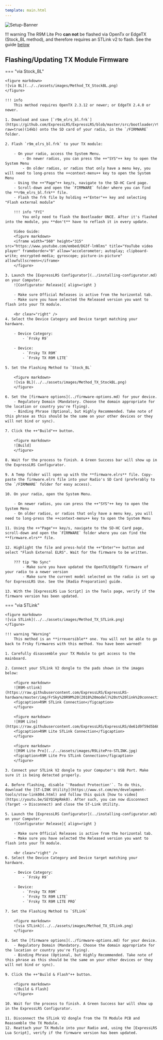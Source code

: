 ```yaml
---
template: main.html
---
```


![Setup-Banner](https://raw.githubusercontent.com/ExpressLRS/ExpressLRS-hardware/master/img/quick-start.png)

!!! warning
    The R9M Lite Pro **can not** be flashed via OpenTx or EdgeTX (Stock_BL method), and therefore requires an STLink v2 to flash. See the guide [below](#via-stlink)

## Flashing/Updating TX Module Firmware

=== "via Stock_BL"

    <figure markdown>
    ![via BL](../../assets/images/Method_TX_StockBL.png)
    </figure>

    !!! info
        This method requires OpenTX 2.3.12 or newer; or EdgeTX 2.4.0 or newer.

    1. Download and save [`r9m_elrs_bl.frk`](https://github.com/ExpressLRS/ExpressLRS/blob/master/src/bootloader/r9m_elrs_bl.frk?raw=true)(14kb) onto the SD card of your radio, in the `/FIRMWARE` folder.

    2. Flash `r9m_elrs_bl.frk` to your TX module:

        - On your radio, access the System Menu. 
            - On newer radios, you can press the ++"SYS"++ key to open the System Menu
            - On older radios, or radios that only have a menu key, you will need to long-press the ++context-menu++ key to open the System Menu
        - Using the ++"Page"++ key/s, navigate to the SD-HC Card page.
        - Scroll-down and open the `FIRMWARE` folder where you can find the **r9m_elrs_bl.frk** file.
        - Flash the frk file by holding ++"Enter"++ key and selecting "Flash external module"

        !!! info "FYI"
            You only need to flash the Bootloader ONCE. After it's flashed into the module, you **don't** have to reflash it in every update.

        Video Guide:
        <figure markdown>
        <iframe width="560" height="315" src="https://www.youtube.com/embed/DG3f-lnNlms" title="YouTube video player" frameborder="0" allow="accelerometer; autoplay; clipboard-write; encrypted-media; gyroscope; picture-in-picture" allowfullscreen></iframe>
        </figure>

    3. Launch the [ExpressLRS Configurator](../installing-configurator.md) on your Computer.
        ![Configurator Release]{ align=right }

        - Make sure Official Releases is active from the horizontal tab.
        - Make sure you have selected the Released version you want to flash into your TX module.

        <br clear="right" />
    4. Select the Device Category and Device target matching your hardware.

        - Device Category: 
            - `Frsky R9`

        - Device:
            - `Frsky TX R9M`
            - `Frsky TX R9M LITE`

    5. Set the Flashing Method to `Stock_BL`

        <figure markdown>
        ![via BL](../../assets/images/Method_TX_StockBL.png)
        </figure>

    6. Set the [firmware options](../firmware-options.md) for your device.
        - Regulatory Domain (Mandatory. Choose the domain appropriate for the location or country you're flying).
        - Binding Phrase (Optional, but Highly Recommended. Take note of this phrase as this should be the same on your other devices or they will not bind or sync).

    7. Click the ++"Build"++ button.

        <figure markdown>
        ![Build]
        </figure>
        
    8. Wait for the process to finish. A Green Success bar will show up in the ExpressLRS Configurator.

    9. A Temp folder will open up with the **firmware.elrs** file. Copy-paste the firmware.elrs file into your Radio's SD Card (preferably to the `/FIRMWARE` folder for easy access).

    10. On your radio, open the System Menu. 

        - On newer radios, you can press the ++"SYS"++ key to open the System Menu
        - On older radios, or radios that only have a menu key, you will need to long-press the ++context-menu++ key to open the System Menu

    11. Using the ++"Page"++ key/s, navigate to the SD-HC Card page, scroll-down and open the `FIRMWARE` folder where you can find the **firmware.elrs** file.

    12. Highlight the file and press-hold the ++"Enter"++ button and select "Flash External ELRS". Wait for the firmware to be written.

        ??? tip "No Sync"
            - Make sure you have updated the OpenTX/EdgeTX firmware of your radio to a newer version
            - Make sure the current model selected on the radio is set up for ExpressLRS Use. See the [Radio Preparation] guide.

    13. With the [ExpressLRS Lua Script] in the Tools page, verify if the firmware version has been updated.

=== "via STLink"

    <figure markdown>
    ![via STLink](../../assets/images/Method_TX_STLink.png)
    </figure>

    !!! warning "Warning"
        This method is an **irreversible** one. You will not be able to go back to Frsky firmwares with this method. You have been warned!

    1. Carefully disassemble your TX Module to get access to the mainboard.

    2. Connect your STLink V2 dongle to the pads shown in the images below:

        <figure markdown>
        ![R9M-stlink](https://raw.githubusercontent.com/ExpressLRS/ExpressLRS-hardware/master/img/FrSky%20R9M%20(2018%20model)%20st%20link%20connection.png)
        <figcaption>R9M STLink Connection</figcaption>
        </figure>

        <figure markdown>
        ![R9M Lite](https://raw.githubusercontent.com/ExpressLRS/ExpressLRS/de61d9f59d5b606ccd5b92ceb5f666d33646c938/img/stlink_connection_r9m_lite.JPG)
        <figcaption>R9M Lite STLink Connection</figcaption>
        </figure>

        <figure markdown>
        ![R9M Lite Pro](../../assets/images/R9LitePro-STLINK.jpg)
        <figcaption>R9M Lite Pro STLink Connection</figcaption>
        </figure>

    3. Connect your STLink V2 dongle to your Computer's USB Port. Make sure it is being detected properly.

    4. Before flashing, disable `'Readout Protection'`. To do this, download the [ST-LINK Utility](https://www.st.com/en/development-tools/stsw-link004.html) and follow this quick [how to video](https://youtu.be/SEYQ1HpRmk0). After such, you can now disconnect (Target -> Disconnect) and close the ST-Link Utility.

    5. Launch the [ExpressLRS Configurator](../installing-configurator.md) on your Computer.
        ![Configurator Release]{ align=right }

        - Make sure Official Releases is active from the horizontal tab.
        - Make sure you have selected the Released version you want to flash into your TX module.

        <br clear="right" />
    6. Select the Device Category and Device target matching your hardware.

        - Device Category: 
            - `Frsky R9`

        - Device:
            - `Frsky TX R9M`
            - `Frsky TX R9M LITE`
            - `Frsky TX R9M LITE PRO`

    7. Set the Flashing Method to `STLink`

        <figure markdown>
        ![via STLink](../../assets/images/Method_TX_STLink.png)
        </figure>

    8. Set the [firmware options](../firmware-options.md) for your device.
        - Regulatory Domain (Mandatory. Choose the domain appropriate for the location or country you're flying).
        - Binding Phrase (Optional, but Highly Recommended. Take note of this phrase as this should be the same on your other devices or they will not bind or sync).

    9. Click the ++"Build & Flash"++ button.

        <figure markdown>
        ![Build & Flash]
        </figure>
        
    10. Wait for the process to finish. A Green Success bar will show up in the ExpressLRS Configurator.

    11. Disconnect the STLink V2 dongle from the TX Module PCB and Reassemble the TX Module.
    12. Reattach your TX Module into your Radio and, using the [ExpressLRS Lua Script], verify if the firmware version has been updated.

[Configurator Release]: ../../assets/images/ConfiguratorRelease.png
[Build & Flash]: ../../assets/images/BuildFlash.png
[Build]: ../../assets/images/Build.png
[Radio Preparation]: tx-prep.md
[ExpressLRS Lua Script]: lua-howto.md